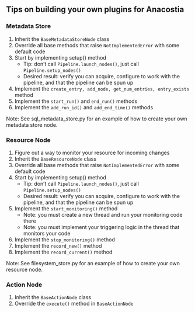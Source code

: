 ## Tips on building your own plugins for Anacostia

### Metadata Store
1. Inherit the ```BaseMetadataStoreNode``` class 
2. Override all base methods that raise ```NotImplementedError``` with some default code
3. Start by implementing setup() method
    - Tip: don’t call ```Pipeline.launch_nodes()```, just call ```Pipeline.setup_nodes()```
    - Desired result: verify you can acquire, configure to work with the pipeline, and that the pipeline can be spun up
4. Implement the ```create_entry, add_node, get_num_entries, entry_exists``` method
6. Implement the ```start_run()``` and ```end_run()``` methods
7. Implement the ```add_run_id()``` and ```add_end_time()``` methods

Note: See sql_metadata_store.py for an example of how to create your own metadata store node.

### Resource Node
1. Figure out a way to monitor your resource for incoming changes
2. Inherit the ```BaseResourceNode``` class 
3. Override all base methods that raise ```NotImplementedError``` with some default code
4. Start by implementing setup() method
    - Tip: don’t call ```Pipeline.launch_nodes()```, just call ```Pipeline.setup_nodes()```
    - Desired result: verify you can acquire, configure to work with the pipeline, and that the pipeline can be spun up
5. Implement the ```start_monitoring()``` method
    - Note: you must create a new thread and run your monitoring code there
    - Note: you must implement your triggering logic in the thread that monitors your code 
6. Implement the ```stop_monitoring()``` method
7. Implement the ```record_new()``` method
8. Implement the ```record_current()``` method

Note: See filesystem_store.py for an example of how to create your own resource node.

### Action Node
1. Inherit the ```BaseActionNode``` class 
2. Override the ```execute()``` method in ```BaseActionNode```